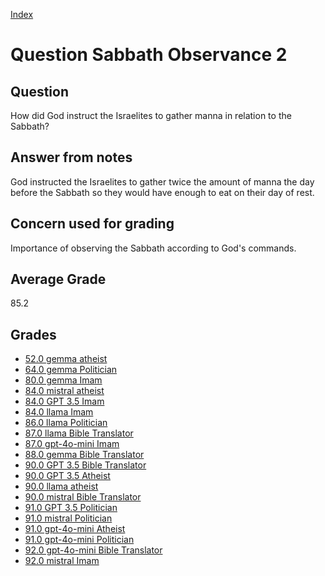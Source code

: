
[Index](../../index.md)
# Question Sabbath Observance 2
## Question
How did God instruct the Israelites to gather manna in relation to the Sabbath?

## Answer from notes
God instructed the Israelites to gather twice the amount of manna the day before the Sabbath so they would have enough to eat on their day of rest.

## Concern used for grading
Importance of observing the Sabbath according to God's commands.

## Average Grade
85.2

## Grades
 * [52.0 gemma atheist](../answers/gemma_atheist/Sabbath_Observance_2.md)
 * [64.0 gemma Politician](../answers/gemma_Politician/Sabbath_Observance_2.md)
 * [80.0 gemma Imam](../answers/gemma_Imam/Sabbath_Observance_2.md)
 * [84.0 mistral atheist](../answers/mistral_atheist/Sabbath_Observance_2.md)
 * [84.0 GPT 3.5 Imam](../answers/GPT_3.5_Imam/Sabbath_Observance_2.md)
 * [84.0 llama Imam](../answers/llama_Imam/Sabbath_Observance_2.md)
 * [86.0 llama Politician](../answers/llama_Politician/Sabbath_Observance_2.md)
 * [87.0 llama Bible Translator](../answers/llama_Bible_Translator/Sabbath_Observance_2.md)
 * [87.0 gpt-4o-mini Imam](../answers/gpt-4o-mini_Imam/Sabbath_Observance_2.md)
 * [88.0 gemma Bible Translator](../answers/gemma_Bible_Translator/Sabbath_Observance_2.md)
 * [90.0 GPT 3.5 Bible Translator](../answers/GPT_3.5_Bible_Translator/Sabbath_Observance_2.md)
 * [90.0 GPT 3.5 Atheist](../answers/GPT_3.5_Atheist/Sabbath_Observance_2.md)
 * [90.0 llama atheist](../answers/llama_atheist/Sabbath_Observance_2.md)
 * [90.0 mistral Bible Translator](../answers/mistral_Bible_Translator/Sabbath_Observance_2.md)
 * [91.0 GPT 3.5 Politician](../answers/GPT_3.5_Politician/Sabbath_Observance_2.md)
 * [91.0 mistral Politician](../answers/mistral_Politician/Sabbath_Observance_2.md)
 * [91.0 gpt-4o-mini Atheist](../answers/gpt-4o-mini_Atheist/Sabbath_Observance_2.md)
 * [91.0 gpt-4o-mini Politician](../answers/gpt-4o-mini_Politician/Sabbath_Observance_2.md)
 * [92.0 gpt-4o-mini Bible Translator](../answers/gpt-4o-mini_Bible_Translator/Sabbath_Observance_2.md)
 * [92.0 mistral Imam](../answers/mistral_Imam/Sabbath_Observance_2.md)

